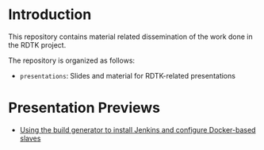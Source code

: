 # Introduction

This repository contains material related dissemination of the work done in the RDTK project.

The repository is organized as follows:

* `presentations`: Slides and material for RDTK-related presentations

# Presentation Previews

* [Using the build generator to install Jenkins and configure Docker-based slaves](https://rdtk.github.io/dissemination/presentations/2019-generator-jenkins-install-docker-slaves/slides.html)
